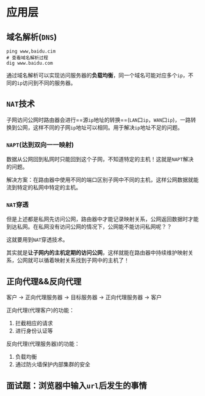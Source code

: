 # 应用层



## 域名解析(`DNS`)

```shell
ping www,baidu.cim
# 查看域名解析过程
dig www.baidu.com
```

通过域名解析可以实现访问服务器的**负载均衡**，同一个域名可能对应多个`ip`，不同的`ip`访问到不同的服务器。

## `NAT`技术

子网访问公网时路由器会进行==源`ip`地址的转换==(`LAN`口`ip`，`WAN`口`ip`)，一路转换到公网，这样不同的子网`ip`地址可以相同。用于解决`ip`地址不足的问题。

### `NAPT`(达到双向一一映射)

数据从公网回到私网时只能回到这个子网，不知道特定的主机！这就是`NAPT`解决的问题。

解决方案：在路由器中使用不同的端口区别子网中不同的主机，这样公网数据就能流到特定的私网中特定的主机。

### `NAT`穿透

但是上述都是私网先访问公网，路由器中才能记录映射关系，公网返回数据时才能到达私网。在私网没有访问公网的情况下，公网能不能访问私网呢？？

这就要用到`NAT`穿透技术。

其实就是**让子网内的主机定期的访问公网**，这样就能在路由器中持续维护映射关系，公网就可以循着映射关系找到子网中的主机了！

## 正向代理&&反向代理

客户 ->  正向代理服务器 -> 目标服务器 -> 正向代理服务器 -> 客户

正向代理(代理客户)的功能：

1. 拦截相应的请求
2. 进行身份认证等



反向代理(代理服务器)的功能：

1. 负载均衡
2. 通过防火墙保护内部集群的安全

## 面试题：浏览器中输入`url`后发生的事情

